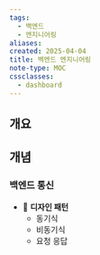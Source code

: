```yaml
---
tags:
  - 백엔드
  - 엔지니어링
aliases: 
created: 2025-04-04
title: 벡엔드 엔지니어링
note-type: MOC
cssclasses:
  - dashboard
---
```


## 개요

## 개념

### 백엔드 통신

- 📖 **디자인 패턴**
	- 동기식
	- 비동기식
	- 요청 응답